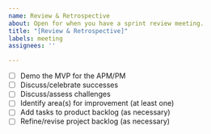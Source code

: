 ```yaml
---
name: Review & Retrospective
about: Open for when you have a sprint review meeting.
title: "[Review & Retrospective]"
labels: meeting
assignees: ''

---
```


- [ ] Demo the MVP for the APM/PM
- [ ] Discuss/celebrate successes
- [ ] Discuss/assess challenges
- [ ] Identify area(s) for improvement (at least one)
- [ ] Add tasks to product backlog (as necessary)
- [ ] Refine/revise project backlog (as necessary)
